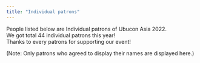 ```yaml
---
title: "Individual patrons"
---
```

People listed below are Individual patrons of Ubucon Asia 2022.  
We got total 44 individual patrons this year!   
Thanks to every patrons for supporting our event!

(Note: Only patrons who agreed to display their names are displayed here.)